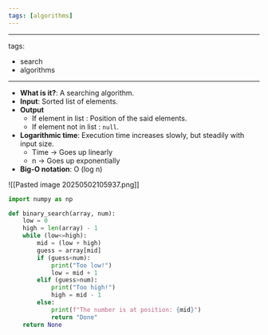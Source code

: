```yaml
---
tags: [algorithms]
---
```

---
tags:
  - search
  - algorithms
---
- **What is it?**: A searching algorithm.
- **Input**: Sorted list of elements.
- **Output**
	- If element in list : Position of the said elements.
	- If element not in list : `null`.
- **Logarithmic time**: Execution time increases slowly, but steadily with input size. 
	- Time -> Goes up linearly
	- n -> Goes up exponentially
- **Big-O notation**: O (log n)

![[Pasted image 20250502105937.png]]
```py
import numpy as np

def binary_search(array, num):
    low = 0
    high = len(array) - 1
    while (low<=high):
        mid = (low + high)
        guess = array[mid]
        if (guess<num):
            print("Too low!")
            low = mid + 1
        elif (guess>num):
            print("Too high!")
            high = mid - 1
        else:
            print(f"The number is at position: {mid}")
            return "Done"
    return None
```
